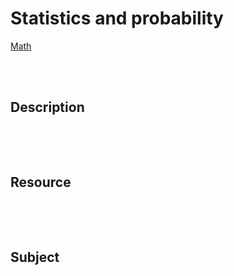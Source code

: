 <!--------------------------------------------------------------------------------- Statistics and probability -->
# Statistics and probability
[Math]



<!--------------------------------------------------------------------------------- Description -->
<br><br>

## Description
```
```



<!--------------------------------------------------------------------------------- Resource -->
<br><br>

## Resource
```
```



<!--------------------------------------------------------------------------------- Subject -->
<br><br>

## Subject



<!--------------------------------------------------------------------------------- Link -->
[Math]: https://github.com/kashanimorteza/math_document/blob/main/README.md